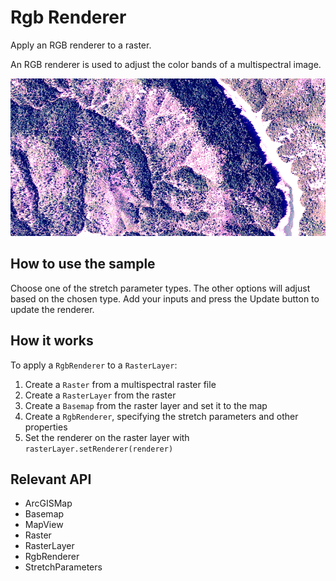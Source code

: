 # Rgb Renderer

Apply an RGB renderer to a raster.

An RGB renderer is used to adjust the color bands of a multispectral image.

![](RgbRenderer.png)

## How to use the sample

Choose one of the stretch parameter types. The other options will adjust based on the chosen type. Add your 
inputs and press the Update button to update the renderer.

## How it works

To apply a `RgbRenderer` to a `RasterLayer`:

  1. Create a `Raster` from a multispectral raster file
  2. Create a `RasterLayer` from the raster
  3. Create a `Basemap` from the raster layer and set it to the map
  4. Create a `RgbRenderer`, specifying the stretch parameters and other properties
  5. Set the renderer on the raster layer with `rasterLayer.setRenderer(renderer)`


## Relevant API


*   ArcGISMap
*   Basemap
*   MapView
*   Raster
*   RasterLayer
*   RgbRenderer
*   StretchParameters


